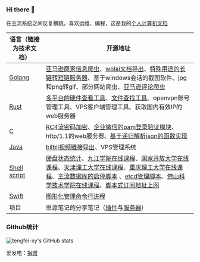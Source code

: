 ### Hi there 👋

在主流系统之间反复横跳，喜欢运维、编程，这是我的[个人计算机文档](https://www.wolai.com/tengfei-xy/acLQ73ZSwSvmYoXV8B64uz)

| 语言（链接为技术文档）                                       | 开源地址            |
| ------------------------------------------------------------ | ------------------------------------------------------------ |
| [Golang](https://www.wolai.com/tengfei-xy/bjUcRE7tSsscWqpszDvbxx) | [亚马逊商家信息爬虫](https://github.com/tengfei-xy/amazon-crawler)、[wolai文档导出](https://github.com/tengfei-xy/wolai)、[特殊用途的长链转短链服务器](https://github.com/tengfei-xy/l2s)、基于windows会话的截图软件、jpg和png转gif、部分网站爬虫、[亚马逊评论爬虫](https://github.com/tengfei-xy/amazon-product-review) |
| [Rust](https://www.wolai.com/tengfei-xy/mFoUc8fGoyC5ye39mzQL8u) | [多平台的硬件查看工具](https://github.com/tengfei-xy/view-hardware)、[文件查找工具](https://github.com/tengfei-xy/ff)、openvpn账号管理工具、VPS客户端管理工具、获取国内有效IP的web服务器 |
| [C](https://www.wolai.com/tengfei-xy/u71euoz6Kom77Cvq8jxXD1) | [RC4流密码加密](https://github.com/tengfei-xy/RC4-for-c)、[企业微信的pam登录验证模块](https://github.com/tengfei-xy/pam_wxwork)、http/1.1的web服务器、[基于递归解析json的函数实现](https://www.wolai.com/tengfei-xy/7T9RVik1UrBvbs76bCeV8H) |
| [Java](https://www.wolai.com/tengfei-xy/w8hCZgfZpt4ngV4K3byyZe) | [bilbil视频链接导出](https://github.com/tengfei-xy/bilbilVideoExport)、VPS管理系统 |
| [Shell script](https://www.wolai.com/tengfei-xy/au4aJoag7ZPMiUbCU3nfQG) | [硬盘状态统计](https://github.com/tengfei-xy/diskstats)、[九江学院在线课程](https://github.com/tengfei-xy/JiuJiangOnlineCourse)、[国家开放大学在线课程](https://github.com/tengfei-xy/GJKFOnlieCourse)、[天津理工大学在线课程](https://github.com/tengfei-xy/TJLGOnlineCourse)、[重庆理工大学在线课程](https://github.com/tengfei-xy/CQLGOnlineCourse)、[主流数据库的启停脚本](https://github.com/tengfei-xy/dbshell) 、[etcd管理脚本](https://github.com/tengfei-xy/etcd_manage)、[佛山科学技术学院在线课程](https://github.com/tengfei-xy/FoShanOnlieCourse)、[脚本式订阅地址上网](https://github.com/tengfei-xy/ss_manager)|
| [Swift](https://www.wolai.com/tengfei-xy/eKGeTBSUsD9uTzxdEJU1xV) | [图形化管理命令行进程](https://github.com/tengfei-xy/ivisor) |
| 项目                                                   | 思源笔记的分享笔记（[插件](https://github.com/tengfei-xy/siyuan-plugin-share-system)与[服务器](https://github.com/tengfei-xy/siyuan-plugin-share-system-engine)） |

### Github统计
![tengfei-xy's GitHub stats](https://github-readme-stats.vercel.app/api?username=tengfei-xy&show_icons=true&theme=transparent)

爱发电：[捐赠](https://afdian.com/a/tengfei-xy)
